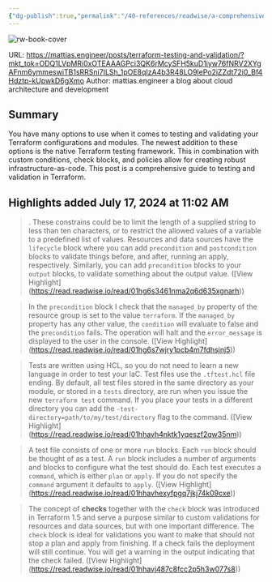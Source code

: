 ```yaml
---
{"dg-publish":true,"permalink":"/40-references/readwise/a-comprehensive-guide-to-testing-in-terraform-keep-your-tests-validations-checks-and-policies-in-order/","tags":["rw/articles"]}
---
```


![rw-book-cover](https://mattias.engineer/img/favicon/blue.png)
  
URL: https://mattias.engineer/posts/terraform-testing-and-validation/?mkt_tok=ODQ1LVpMRi0xOTEAAAGPci3QK6rMcySFH5kuD1iyw76fNRV2XYgAFnm6ymmeswiTB1sRRSni7ILSh_1pOE8qIzA4b3R48LO9lePo2iZZdt72i0_Bf4Hdztp-kUpwkD6gXmo
Author: mattias.engineer a blog about cloud architecture and development

## Summary

You have many options to use when it comes to testing and validating your Terraform configurations and modules. The newest addition to these options is the native Terraform testing framework. This in combination with custom conditions, check blocks, and policies allow for creating robust infrastructure-as-code. This post is a comprehensive guide to testing and validation in Terraform.

## Highlights added July 17, 2024 at 11:02 AM
>. These constrains could be to limit the length of a supplied string to less than ten characters, or to restrict the allowed values of a variable to a predefined list of values. Resources and data sources have the `lifecycle` block where you can add `precondition` and `postcondition` blocks to validate things before, and after, running an apply, respectively. Similarly, you can add `precondition` blocks to your `output` blocks, to validate something about the output value. ([View Highlight] (https://read.readwise.io/read/01hg6s3461nma2q6d635xgnarh))


>In the `precondition` block I check that the `managed_by` property of the resource group is set to the value `terraform`. If the `managed_by` property has any other value, the `condition` will evaluate to false and the `precondition` fails. The operation will halt and the `error_message` is displayed to the user in the console. ([View Highlight] (https://read.readwise.io/read/01hg6s7wjry1pcb4m7fdhsjnj5))


>Tests are written using HCL, so you do not need to learn a new language in order to test your IaC. Test files use the `.tftest.hcl` file ending.
>By default, all test files stored in the same directory as your module, or stored in a `tests` directory, are run when you issue the new `terraform test` command. If you place your tests in a different directory you can add the `-test-directory=path/to/my/test/directory` flag to the command. ([View Highlight] (https://read.readwise.io/read/01hhavh4nktk1yqeszf2qw35nm))


>A test file consists of one or more `run` blocks. Each `run` block should be thought of as a test. A `run` block includes a number of arguments and blocks to configure what the test should do. Each test executes a `command`, which is either `plan` or `apply`. If you do not specify the `command` argument it defaults to `apply`. ([View Highlight] (https://read.readwise.io/read/01hhavhexyfpgq7jkj74k09cxe))


>The concept of **checks** together with the `check` block was introduced in Terraform 1.5 and serve a purpose similar to custom validations for resources and data sources, but with one important difference. The `check` block is ideal for validations you want to make that should not stop a plan and apply from finishing. If a check fails the deployment will still continue. You will get a warning in the output indicating that the check failed. ([View Highlight] (https://read.readwise.io/read/01hhavj487c8fcc2p5h3w077s8))


